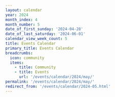 ```yaml
---
layout: calendar
year: 2024
month_index: 4
month_number: 5
date_of_first_sunday: '2024-04-28'
date_of_last_saturday: '2024-06-01'
calendar_view_week_count: 5
title: Events Calendar
primary_title: Events Calendar
breadcrumbs:
  icon: community
  items:
    - title: Community
    - title: Events
      url: '/events/calendar/2024/may/'
permalink: '/events/calendar/2024/may/'
redirect_from: '/events/calendar/2024-05.html'
---
```

